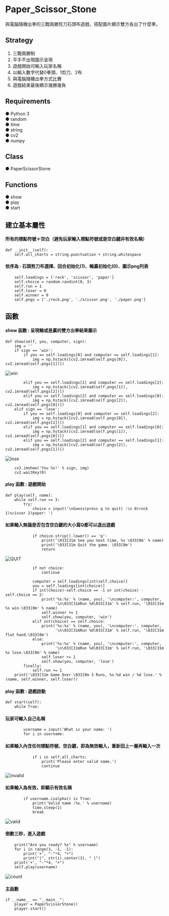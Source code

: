 # Paper_Scissor_Stone
與電腦隨機出拳的三戰兩勝剪刀石頭布遊戲，搭配圖片顯示雙方各出了什麼拳。


## Strategy
1. 三戰兩勝制
2. 平手不出現圖示呈現
3. 遊戲開始可輸入玩家名稱
4. 以輸入數字代替0拳頭、1剪刀、2布
5. 與電腦隨機出拳方式比賽
6. 遊戲結束最後顯示幾勝幾負


## Requirements
● Python 3    
● random  
● time  
● string  
● cv2  
● numpy


## Class
● PaperScissorStone  


## Functions
● show  
● play  
● start 


## 建立基本屬性
#### 所有的標點符號＋空白（避免玩家輸入標點符號或是空白鍵非有效名稱）
    def __init__(self):
        self.all_charts = string.punctuation + string.whitespace
        
        
#### 依序為 : 石頭剪刀布選擇、回合初始化(1)、輸贏初始化(0)、圖示png列表
        self.loadings = ['rock', 'scissor', 'paper']
        self.choice = random.randint(0, 3)
        self.run = 1
        self.loser = 0
        self.winner = 0
        self.pngs = ['./rock.png', './scissor.png', './paper.png']


## 函數 
#### show 函數 : 呈現輸或是贏的雙方出拳結果圖示
    def show(self, you, computer, sign):
        img = ''
        if sign == 'win':
            if you == self.loadings[0] and computer == self.loadings[1]:
                img = np.hstack([cv2.imread(self.pngs[0]), cv2.imread(self.pngs[1])])
![win](https://user-images.githubusercontent.com/70878758/129601054-227b6c92-a772-47fb-85f3-a3b02479e4f7.png)

            elif you == self.loadings[1] and computer == self.loadings[2]:
                img = np.hstack([cv2.imread(self.pngs[1]), cv2.imread(self.pngs[2])])
            elif you == self.loadings[2] and computer == self.loadings[0]:
                img = np.hstack([cv2.imread(self.pngs[2]), cv2.imread(self.pngs[0])])
        elif sign == 'lose':
            if you == self.loadings[0] and computer == self.loadings[2]:
                img = np.hstack([cv2.imread(self.pngs[0]), cv2.imread(self.pngs[2])])
            elif you == self.loadings[1] and computer == self.loadings[0]:
                img = np.hstack([cv2.imread(self.pngs[1]), cv2.imread(self.pngs[0])])
            elif you == self.loadings[2] and computer == self.loadings[1]:
                img = np.hstack([cv2.imread(self.pngs[2]), cv2.imread(self.pngs[1])])
![lose](https://user-images.githubusercontent.com/70878758/129601287-869d2ed2-7779-4a0a-95a0-a33cb4945280.png)

        cv2.imshow('You %s!' % sign, img)
        cv2.waitKey(0)
        
        
#### play 函數 : 遊戲開始
    def play(self, name):
        while self.run <= 3:
            try:
                choice = input('\nGuess(press q to quit) :\n 0)rock 1)scissor 2)paper: ')
                
                
#### 如果輸入無論是否包含空白鍵的大小寫Q都可以退出遊戲
                if choice.strip().lower() == 'q':
                    print('\033[31m See you next time, %s \033[0m' % name)
                    print('\033[31m Quit the game. \033[0m')
                    return
   ![QUIT](https://user-images.githubusercontent.com/70878758/129601817-c58ce1da-58ad-4bd7-928d-5461117a8d19.png)

                   
                if not choice:
                    continue

                computer = self.loadings[int(self.choice)]
                you = self.loadings[int(choice)]
                if int(choice)-self.choice == -1 or int(choice) - self.choice == 2:
                    print('%s:%s' % (name, you), '\ncomputer:', computer,
                          '\n\033[31mRun %d\033[31m' % self.run, '\033[31m %s win.\033[0m' % name)
                    self.winner += 1
                    self.show(you, computer, 'win')
                elif int(choice) == self.choice:
                    print('%s:%s' % (name, you), '\ncomputer:', computer,
                          '\n\033[31mRun %d\033[31m' % self.run, '\033[31m flat hand.\033[0m')
                else:
                    print('%s:%s' % (name, you), '\ncomputer:', computer,
                          '\n\033[31mRun %d\033[31m' % self.run, '\033[31m %s lose.\033[0m' % name)
                    self.loser += 1
                    self.show(you, computer, 'lose')
            finally:
                self.run += 1
        print('\033[31m Game Over.\033[0m 3 Runs, %s:%d win / %d lose.' % (name, self.winner, self.loser))


#### play 函數 : 遊戲啟動
    def start(self):
        while True:
#### 玩家可輸入自己名稱
            username = input('What is your name: ')
            for i in username:
#### 如果輸入內含任何標點符號、空白鍵，即為無效輸入，重新回上一層再輸入一次
                if i in self.all_charts:
                    print('Please enter valid name.')
                    continue
![invalid](https://user-images.githubusercontent.com/70878758/129600760-7242790b-0b91-4ca2-8c11-e7a8453c931d.png)

#### 如果輸入為有效，即顯示有效名稱
            if username.isalpha() is True:
                print('Valid name :%s.' % username)
                time.sleep(1)
                break
![valid](https://user-images.githubusercontent.com/70878758/129600374-1ec89df8-9450-452d-9f5b-91b39799d68c.png)

#### 倒數三秒，進入遊戲
        print("Are you ready? %s" % username)
        for i in range(3, -1, -1):
            print('+', "-"*4, "+")
            print("|", str(i).center(3), " |")
        print('+', "-"*4, "+")
        self.play(username)
![count](https://user-images.githubusercontent.com/70878758/129600275-c7388bf5-d59d-4c87-bbc0-487903ae696f.png)


####  主函數
    if __name__ == "__main__":
        player = PaperScissorStone()
        player.start()

